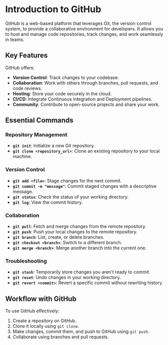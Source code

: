 # Introduction to GitHub

GitHub is a web-based platform that leverages Git, the version control system, to provide a collaborative environment for developers. It allows you to host and manage code repositories, track changes, and work seamlessly in teams.

## Key Features
GitHub offers:
- **Version Control**: Track changes to your codebase.
- **Collaboration**: Work with others through branches, pull requests, and code reviews.
- **Hosting**: Store your code securely in the cloud.
- **CI/CD**: Integrate Continuous Integration and Deployment pipelines.
- **Community**: Contribute to open-source projects and share your work.

## Essential Commands
### Repository Management
- **`git init`**: Initialize a new Git repository.
- **`git clone <repository_url>`**: Clone an existing repository to your local machine.

### Version Control
- **`git add <file>`**: Stage changes for the next commit.
- **`git commit -m "message"`**: Commit staged changes with a descriptive message.
- **`git status`**: Check the status of your working directory.
- **`git log`**: View the commit history.

### Collaboration
- **`git pull`**: Fetch and merge changes from the remote repository.
- **`git push`**: Push your local changes to the remote repository.
- **`git branch`**: List, create, or delete branches.
- **`git checkout <branch>`**: Switch to a different branch.
- **`git merge <branch>`**: Merge another branch into the current one.

### Troubleshooting
- **`git stash`**: Temporarily store changes you aren't ready to commit.
- **`git reset`**: Undo changes in your working directory.
- **`git revert <commit>`**: Revert a specific commit without rewriting history.

## Workflow with GitHub
To use GitHub effectively:
1. Create a repository on GitHub.
2. Clone it locally using `git clone`.
3. Make changes, commit them, and push to GitHub using `git push`.
4. Collaborate using branches and pull requests.
